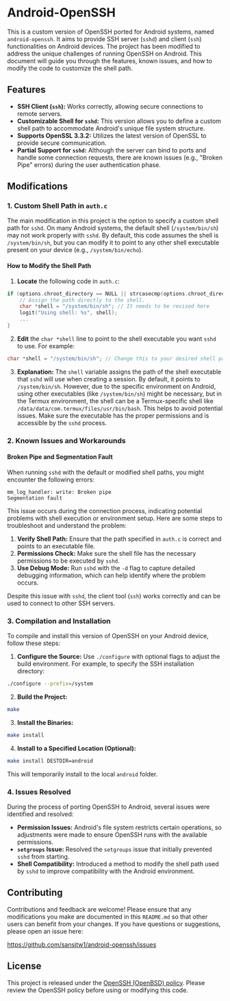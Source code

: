 # Android-OpenSSH

This is a custom version of OpenSSH ported for Android systems, named `android-openssh`. It aims to provide SSH server (`sshd`) and client (`ssh`) functionalities on Android devices. The project has been modified to address the unique challenges of running OpenSSH on Android. This document will guide you through the features, known issues, and how to modify the code to customize the shell path.

## Features

- **SSH Client (`ssh`):** Works correctly, allowing secure connections to remote servers.
- **Customizable Shell for `sshd`:** This version allows you to define a custom shell path to accommodate Android's unique file system structure.
- **Supports OpenSSL 3.3.2:** Utilizes the latest version of OpenSSL to provide secure communication.
- **Partial Support for `sshd`:** Although the server can bind to ports and handle some connection requests, there are known issues (e.g., "Broken Pipe" errors) during the user authentication phase.

## Modifications

### 1. Custom Shell Path in `auth.c`

The main modification in this project is the option to specify a custom shell path for `sshd`. On many Android systems, the default shell (`/system/bin/sh`) may not work properly with `sshd`. By default, this code assumes the shell is `/system/bin/sh`, but you can modify it to point to any other shell executable present on your device (e.g., `/system/bin/echo`).

#### How to Modify the Shell Path

1. **Locate** the following code in `auth.c`:

```c
if (options.chroot_directory == NULL || strcasecmp(options.chroot_directory, "none") == 0) {
    // Assign the path directly to the shell.
    char *shell = "/system/bin/sh"; // It needs to be revised here
    logit("Using shell: %s", shell);
    ...
}
```

2. **Edit** the `char *shell` line to point to the shell executable you want `sshd` to use. For example:

```c
char *shell = "/system/bin/sh"; // Change this to your desired shell path
```

3. **Explanation:** The `shell` variable assigns the path of the shell executable that `sshd` will use when creating a session. By default, it points to `/system/bin/sh`. However, due to the specific environment on Android, using other executables (like `/system/bin/sh`) might be necessary, but in the Termux environment, the shell can be a Termux-specific shell like `/data/data/com.termux/files/usr/bin/bash`. This helps to avoid potential issues. Make sure the executable has the proper permissions and is accessible by the `sshd` process.

### 2. Known Issues and Workarounds

#### Broken Pipe and Segmentation Fault

When running `sshd` with the default or modified shell paths, you might encounter the following errors:

```
mm_log_handler: write: Broken pipe
Segmentation fault
```

This issue occurs during the connection process, indicating potential problems with shell execution or environment setup. Here are some steps to troubleshoot and understand the problem:

1. **Verify Shell Path:** Ensure that the path specified in `auth.c` is correct and points to an executable file.
2. **Permissions Check:** Make sure the shell file has the necessary permissions to be executed by `sshd`.
3. **Use Debug Mode:** Run `sshd` with the `-d` flag to capture detailed debugging information, which can help identify where the problem occurs.

Despite this issue with `sshd`, the client tool (`ssh`) works correctly and can be used to connect to other SSH servers.

### 3. Compilation and Installation

To compile and install this version of OpenSSH on your Android device, follow these steps:

1. **Configure the Source:** Use `./configure` with optional flags to adjust the build environment. For example, to specify the SSH installation directory:

```sh
./configure --prefix=/system
```

2. **Build the Project:**

```sh
make
```

3. **Install the Binaries:**

```sh
make install
```

4. **Install to a Specified Location (Optional):**

```sh
make install DESTDIR=android
```

This will temporarily install to the local `android` folder.

### 4. Issues Resolved

During the process of porting OpenSSH to Android, several issues were identified and resolved:

- **Permission Issues:** Android's file system restricts certain operations, so adjustments were made to ensure OpenSSH runs with the available permissions.
- **`setgroups` Issue:** Resolved the `setgroups` issue that initially prevented `sshd` from starting.
- **Shell Compatibility:** Introduced a method to modify the shell path used by `sshd` to improve compatibility with the Android environment.

## Contributing

Contributions and feedback are welcome! Please ensure that any modifications you make are documented in this `README.md` so that other users can benefit from your changes. If you have questions or suggestions, please open an issue here:

https://github.com/sansjtw1/android-openssh/issues

## License

This project is released under the [OpenSSH (OpenBSD) policy](https://www.openbsd.org/policy.html). Please review the OpenSSH policy before using or modifying this code.